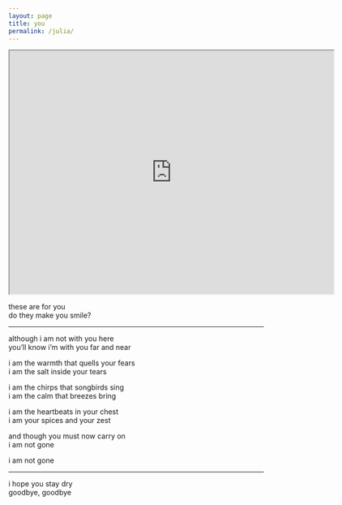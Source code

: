 ```yaml
---
layout: page
title: you 
permalink: /julia/
---
```


<iframe src="https://drive.google.com/file/d/1s-mzDWbCX5HYss321rO7Pf-Gc2XEuYHo/preview" width="640" height="480"></iframe>

these are for you  
do they make you smile?  

---

although i am not with you here  
you’ll know i’m with you far and near  

i am the warmth that quells your fears  
i am the salt inside your tears  

i am the chirps that songbirds sing  
i am the calm that breezes bring  

i am the heartbeats in your chest  
i am your spices and your zest  

and though you must now carry on  
i am not gone  

i am not gone  

---

i hope you stay dry  
goodbye, goodbye
